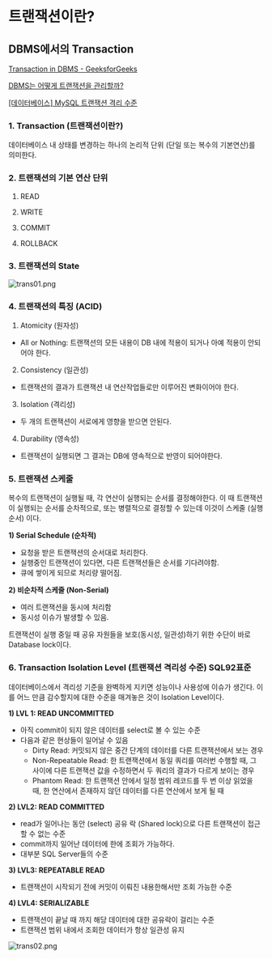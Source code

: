 # 트랜잭션이란?

## DBMS에서의 Transaction

[Transaction in DBMS - GeeksforGeeks](https://www.geeksforgeeks.org/transaction-in-dbms/)

[DBMS는 어떻게 트랜잭션을 관리할까?](https://d2.naver.com/helloworld/407507)

[[데이터베이스] MySQL 트랜잭션 격리 수준](https://steady-coding.tistory.com/562)

### **1. Transaction (트랜잭션이란?)**

데이터베이스 내 상태를 변경하는 하나의 논리적 단위 (단일 또는 복수의 기본연산)를 의미한다.

### **2. 트랜잭션의 기본 연산 단위**

1) READ

2) WRITE

3) COMMIT

4) ROLLBACK

### **3. 트랜잭션의 State**

![trans01.png](_../resources/trasn01.png)

### 4. 트랜잭션의 특징 (ACID)

1) Atomicity (원자성)

- All or Nothing: 트랜잭션의 모든 내용이 DB 내에 적용이 되거나 아예 적용이 안되어야 한다.

2) Consistency (일관성)

- 트랜잭션의 결과가 트랜잭션 내 연산작업들로만 이루어진 변화이어야 한다.

3) Isolation (격리성)

- 두 개의  트랜잭션이 서로에게 영향을 받으면 안된다.

4) Durability (영속성)

- 트랜잭션이 실행되면 그 결과는 DB에 영속적으로 반영이 되어야한다.

### **5. 트랜잭션 스케줄**

복수의 트랜잭션이 실행될 때, 각 연산이 실행되는 순서를 결정해야한다.
이 때 트랜잭션이 실행되는 순서를 순차적으로, 또는 병렬적으로 결정할 수 있는데 이것이 스케줄 (실행순서) 이다.

**1) Serial Schedule (순차적)**

- 요청을 받은 트랜잭션의 순서대로 처리한다.
- 실행중인 트랜잭션이 있다면, 다른 트랜잭션들은 순서를 기다려야함.
- 큐에 쌓이게 되므로 처리량 떨어짐.

**2) 비순차적 스케줄 (Non-Serial)**

- 여러 트랜잭션을 동시에 처리함
- 동시성 이슈가 발생할 수 있음.

트랜잭션이 실행 중일 때 공유 자원들을 보호(동시성, 일관성)하기 위한 수단이 바로 Database lock이다.

### **6. Transaction Isolation Level (트랜잭션 격리성 수준) SQL92표준**

 데이터베이스에서 격리성 기준을 완벽하게 지키면 성능이나 사용성에 이슈가 생긴다.
이를 어느 만큼 감수할지에 대한 수준을 매겨놓은 것이 Isolation Level이다.

**1) LVL 1: READ UNCOMMITTED**

- 아직 commit이 되지 않은 데이터를 select로 볼 수 있는 수준
- 다음과 같은 현상들이 일어날 수 있음
    - Dirty Read: 커밋되지 않은 중간 단계의 데이터를 다른 트랜잭션에서 보는 경우
    - Non-Repeatable Read: 한 트랜잭션에서 동일 쿼리를 여러번 수행할 때, 그 사이에 다른 트랜잭션 값을 수정하면서 두 쿼리의 결과가 다르게 보이는 경우
    - Phantom Read: 한 트랜잭션 안에서 일정 범위 레코드를 두 번 이상 읽었을 때, 한 연산에서 존재하지 않던 데이터를 다른 연산에서 보게 될 때

**2) LVL2: READ COMMITTED**

- read가 일어나는 동안 (select) 공유 락 (Shared lock)으로 다른 트랜잭션이 접근 할 수 없는 수준
- commit까지 일어난 데이터에 한에 조회가 가능하다.
- 대부분 SQL Server들의 수준

**3) LVL3: REPEATABLE READ**

- 트랜잭션이 시작되기 전에 커밋이 이뤄진 내용한해서만 조회 가능한 수준

**4) LVL4: SERIALIZABLE**

- 트랜잭션이 끝날 때 까지 해당 데이터에 대한 공유락이 걸리는 수준
- 트랜잭션 범위 내에서 조회한 데이터가 항상 일관성 유지

![trans02.png](_../resources/trasn02.png)